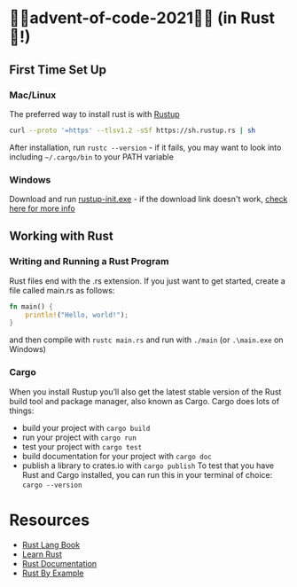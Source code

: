# 🎄🎁advent-of-code-2021🎁🎄 (in Rust🦀!)

## First Time Set Up
### Mac/Linux
The preferred way to install rust is with [Rustup](https://www.rust-lang.org/tools/install)
```bash 
curl --proto '=https' --tlsv1.2 -sSf https://sh.rustup.rs | sh
```
After installation, run ```rustc --version``` - if it fails, you may want to look into including ```~/.cargo/bin``` to your PATH variable

### Windows
Download and run [rustup-init.exe](https://forge.rust-lang.org/infra/other-installation-methods.html#:~:text=download%20and%20run-,rustup%2Dinit.exe,-.) - if the download link doesn't work, [check here for more info](https://forge.rust-lang.org/infra/other-installation-methods.html)

## Working with Rust
### Writing and Running a Rust Program
Rust files end with the .rs extension. If you just want to get started, create a file called main.rs as follows:
```rust
fn main() {
    println!("Hello, world!");
}
```
and then compile with ```rustc main.rs``` and run with ```./main``` (or ```.\main.exe``` on Windows)

### Cargo
When you install Rustup you’ll also get the latest stable version of the Rust build tool and package manager, also known as Cargo. Cargo does lots of things:

- build your project with ```cargo build```
- run your project with ```cargo run```
- test your project with ```cargo test```
- build documentation for your project with ```cargo doc```
- publish a library to crates.io with ```cargo publish```
To test that you have Rust and Cargo installed, you can run this in your terminal of choice: ```cargo --version```

# Resources
- [Rust Lang Book](https://doc.rust-lang.org/book/title-page.html)
- [Learn Rust ](https://www.rust-lang.org/learn)
- [Rust Documentation](https://doc.rust-lang.org/beta/)
- [Rust By Example](https://doc.rust-lang.org/beta/rust-by-example/meta/doc.html)
